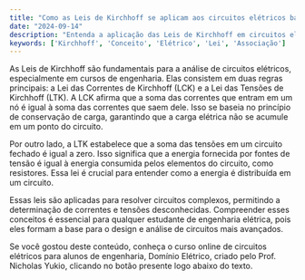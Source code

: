 ```yaml
---
title: "Como as Leis de Kirchhoff se aplicam aos circuitos elétricos básicos?"
date: "2024-09-14"
description: "Entenda a aplicação das Leis de Kirchhoff em circuitos elétricos básicos e sua importância no estudo de engenharia."
keywords: ['Kirchhoff', 'Conceito', 'Elétrico', 'Lei', 'Associação']
---
```


As Leis de Kirchhoff são fundamentais para a análise de circuitos elétricos, especialmente em cursos de engenharia. Elas consistem em duas regras principais: a Lei das Correntes de Kirchhoff (LCK) e a Lei das Tensões de Kirchhoff (LTK). A LCK afirma que a soma das correntes que entram em um nó é igual à soma das correntes que saem dele. Isso se baseia no princípio de conservação de carga, garantindo que a carga elétrica não se acumule em um ponto do circuito.

Por outro lado, a LTK estabelece que a soma das tensões em um circuito fechado é igual a zero. Isso significa que a energia fornecida por fontes de tensão é igual à energia consumida pelos elementos do circuito, como resistores. Essa lei é crucial para entender como a energia é distribuída em um circuito.

Essas leis são aplicadas para resolver circuitos complexos, permitindo a determinação de correntes e tensões desconhecidas. Compreender esses conceitos é essencial para qualquer estudante de engenharia elétrica, pois eles formam a base para o design e análise de circuitos mais avançados.

Se você gostou deste conteúdo, conheça o curso online de circuitos elétricos para alunos de engenharia, Domínio Elétrico, criado pelo Prof. Nicholas Yukio, clicando no botão presente logo abaixo do texto.
